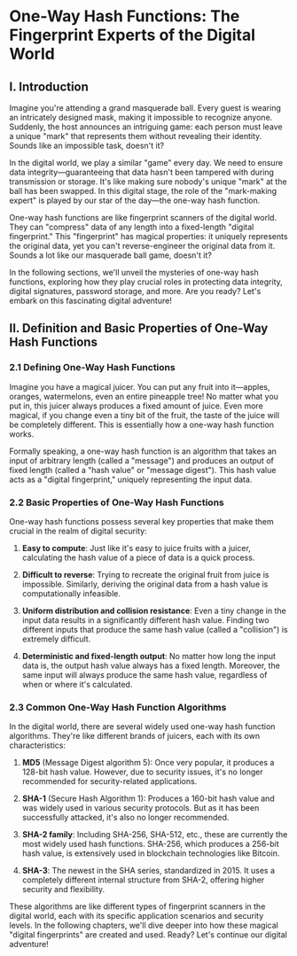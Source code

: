 # One-Way Hash Functions: The Fingerprint Experts of the Digital World

## I. Introduction

Imagine you're attending a grand masquerade ball. Every guest is wearing an intricately designed mask, making it impossible to recognize anyone. Suddenly, the host announces an intriguing game: each person must leave a unique "mark" that represents them without revealing their identity. Sounds like an impossible task, doesn't it?

In the digital world, we play a similar "game" every day. We need to ensure data integrity—guaranteeing that data hasn't been tampered with during transmission or storage. It's like making sure nobody's unique "mark" at the ball has been swapped. In this digital stage, the role of the "mark-making expert" is played by our star of the day—the one-way hash function.

One-way hash functions are like fingerprint scanners of the digital world. They can "compress" data of any length into a fixed-length "digital fingerprint." This "fingerprint" has magical properties: it uniquely represents the original data, yet you can't reverse-engineer the original data from it. Sounds a lot like our masquerade ball game, doesn't it?

In the following sections, we'll unveil the mysteries of one-way hash functions, exploring how they play crucial roles in protecting data integrity, digital signatures, password storage, and more. Are you ready? Let's embark on this fascinating digital adventure!

## II. Definition and Basic Properties of One-Way Hash Functions

### 2.1 Defining One-Way Hash Functions

Imagine you have a magical juicer. You can put any fruit into it—apples, oranges, watermelons, even an entire pineapple tree! No matter what you put in, this juicer always produces a fixed amount of juice. Even more magical, if you change even a tiny bit of the fruit, the taste of the juice will be completely different. This is essentially how a one-way hash function works.

Formally speaking, a one-way hash function is an algorithm that takes an input of arbitrary length (called a "message") and produces an output of fixed length (called a "hash value" or "message digest"). This hash value acts as a "digital fingerprint," uniquely representing the input data.

### 2.2 Basic Properties of One-Way Hash Functions

One-way hash functions possess several key properties that make them crucial in the realm of digital security:

1. **Easy to compute**: Just like it's easy to juice fruits with a juicer, calculating the hash value of a piece of data is a quick process.

2. **Difficult to reverse**: Trying to recreate the original fruit from juice is impossible. Similarly, deriving the original data from a hash value is computationally infeasible.

3. **Uniform distribution and collision resistance**: Even a tiny change in the input data results in a significantly different hash value. Finding two different inputs that produce the same hash value (called a "collision") is extremely difficult.

4. **Deterministic and fixed-length output**: No matter how long the input data is, the output hash value always has a fixed length. Moreover, the same input will always produce the same hash value, regardless of when or where it's calculated.

### 2.3 Common One-Way Hash Function Algorithms

In the digital world, there are several widely used one-way hash function algorithms. They're like different brands of juicers, each with its own characteristics:

1. **MD5** (Message Digest algorithm 5): Once very popular, it produces a 128-bit hash value. However, due to security issues, it's no longer recommended for security-related applications.

2. **SHA-1** (Secure Hash Algorithm 1): Produces a 160-bit hash value and was widely used in various security protocols. But as it has been successfully attacked, it's also no longer recommended.

3. **SHA-2 family**: Including SHA-256, SHA-512, etc., these are currently the most widely used hash functions. SHA-256, which produces a 256-bit hash value, is extensively used in blockchain technologies like Bitcoin.

4. **SHA-3**: The newest in the SHA series, standardized in 2015. It uses a completely different internal structure from SHA-2, offering higher security and flexibility.

These algorithms are like different types of fingerprint scanners in the digital world, each with its specific application scenarios and security levels. In the following chapters, we'll dive deeper into how these magical "digital fingerprints" are created and used. Ready? Let's continue our digital adventure!